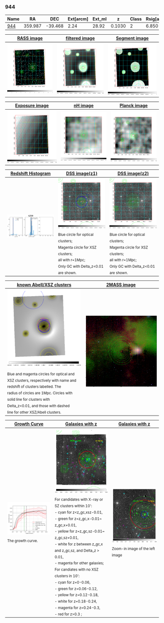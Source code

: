<div STYLE="page-break-after: always;"></div>

### 944

|Name          |RA          |DEC      | Ext[arcm] | Ext_ml | z    | Class| Rsig[arcmin] | CRsig[c/s] | CR500[c/s] | R500[Mpc] |L500[erg/s]|F500[erg/s/cm^2]| M500[Msun]|Tx[keV]|beta|GC(XSZ,Delta_z<0.01)| GC(OPT,Delta_z<0.01)|GC|alias|
|--------------|------------|------------|---|---|-----------|--------|------|------|----|----|----|----|----|----|----|----|----|----|---|
|[944](script/944.md)     | 359.987       | -39.468       | 2.24    | 28.92   | 0.1030 | 2   | 6.850 |0.232 |0.240 |0.935 |1.319e+44 |4.883e-12 |2.562e+14 |3.952 |2.437 |MCXC, |Wen, |MCXC, |k259|

|[RASS image](../image/944/944_img.pdf)|[filtered image](../image/944/944_fil.pdf)|[Segment image](../image/944/944_seg.pdf)|
|-------------------|--------------------|-------------------|
| <img src="../image/944/944_img.png" width="300">  | <img src="../image/944/944_fil.png" width="300">   | <img src="../image/944/944_seg.png" width="300">  |

|[Exposure image](../image/944/944_mex.pdf)| [nH image](../image/944/944_nh.pdf)| [Planck image](../image/944/944_p.pdf)|
|-------------------|--------------------|-------------------|
|<img src="../image/944/944_mex.png" width="300">   | <img src="../image/944/944_nh.png" width="300">    | <img src="../image/944/944_p.png" width="300"> |

|[Redshift Histogram](../image/944/944_zg.pdf) | [DSS image(z1)](../image/944/944_dss_z1.pdf)      |  [DSS image(z2)](../image/944/944_dss_z2.pdf)    |
|-------------------|--------------------|-------------------|
|<img src="../image/944/944_zg.png" width="300"> |<img src="../image/944/944_dss_z1.png" width="300"> <sub><br>Blue circle for optical clusters; <br>Magenta circle for XSZ clusters; <br>all with r=1Mpc; <br>Only GC with Delta_z<0.01 are shown. </sub>| <img src="../image/944/944_dss_z2.png" width="300"><sub><br>Blue circle for optical clusters; <br>Magenta circle for XSZ clusters; <br>all with r=1Mpc; <br>Only GC with Delta_z<0.01 are shown. </sub> |

|[known Abell/XSZ clusters](../image/944/944_m.pdf) | [2MASS image](../image/944/944_2mass.pdf)      |
|-------------------|-------------------|
|<img src=../image/944/944_m.png width="300"> <sub><br>Blue and magenta circles for optical and <br>XSZ clusters, respectively with name and <br>redshift of clusters labelled. The <br>radius of circles are 1Mpc. Circles with <br>solid line for clusters with <br>Delta_z<0.01, and those with dashed <br>line for other XSZ/Abell clusters.        </sub>|<img src="../image/944/944_2mass.png" width="300">  |

|[Growth Curve](../image/944/944_gca_all.png) |[Galaxies with z](../image/944/944_opt_ned.pdf) |[Galaxies with z](../image/944/944_opt_ned_zoom.pdf) |
|-------------------|-------------------|-------------------|
| <img src="../image/944/944_gca_all.png" width="300"> <sub><br>The growth curve.</sub>| <img src=../image/944/944_opt_ned.png width="300"> <br><sub> For candidates with X-ray or SZ clusters within 10': <br> - cyan for z<z_gc,xsz-0.01, <br> - green for z=z_gc,x-0.01~ z_gc,x+0.01, <br> - yellow for z=z_gc,sz-0.01~ z_gc,sz+0.01, <br> - white for z between z_gc,x and z_gc,sz, and Delta_z > 0.01, <br> - magenta for other galaxies; <br>For candiates with no XSZ clusters in 10': <br> - cyan for z=0-0.06, <br> - green for z=0.06-0.12, <br> - yellow for z=0.12-0.18, <br> - white for z=0.18-0.24, <br> - magenta for z=0.24-0.3, <br> - red for z>0.3 ;  </sub>|<img src=../image/944/944_opt_ned_zoom.png width="300">  <br><sub> Zoom-in image of the left image</sub>|





